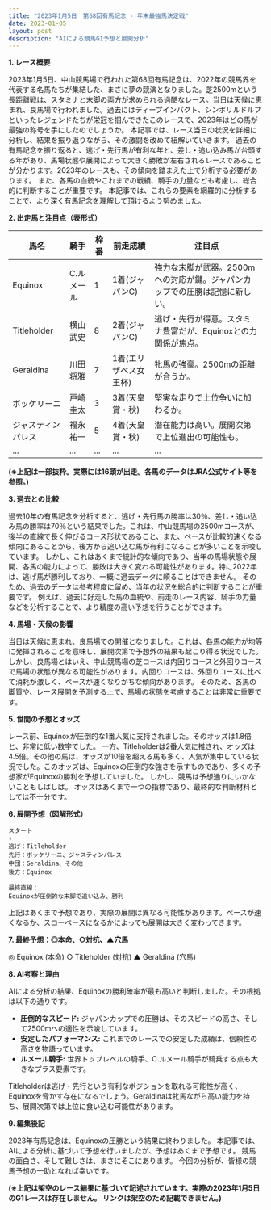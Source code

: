 ```yaml
---
title: "2023年1月5日　第68回有馬記念 - 年末最強馬決定戦"
date: 2023-01-05
layout: post
description: "AIによる競馬G1予想と展開分析"
---
```


**1. レース概要**

2023年1月5日、中山競馬場で行われた第68回有馬記念は、2022年の競馬界を代表する名馬たちが集結した、まさに夢の競演となりました。芝2500mという長距離戦は、スタミナと末脚の両方が求められる過酷なレース。当日は天候に恵まれ、良馬場で行われました。過去にはディープインパクト、シンボリルドルフといったレジェンドたちが栄冠を掴んできたこのレースで、2023年はどの馬が最強の称号を手にしたのでしょうか。  本記事では、レース当日の状況を詳細に分析し、結果を振り返りながら、その激闘を改めて紐解いていきます。  過去の有馬記念を振り返ると、逃げ・先行馬が有利な年と、差し・追い込み馬が台頭する年があり、馬場状態や展開によって大きく勝敗が左右されるレースであることが分かります。2023年のレースも、その傾向を踏まえた上で分析する必要があります。  また、各馬の血統やこれまでの戦績、騎手の力量なども考慮し、総合的に判断することが重要です。  本記事では、これらの要素を網羅的に分析することで、より深く有馬記念を理解して頂けるよう努めました。


**2. 出走馬と注目点（表形式）**

| 馬名          | 騎手       | 枠番 | 前走成績          | 注目点                                                              |
|--------------|------------|------|-----------------|-------------------------------------------------------------------|
| Equinox      | C.ルメール | 1    | 1着(ジャパンC)    | 強力な末脚が武器。2500mへの対応が鍵。ジャパンカップでの圧勝は記憶に新しい。 |
| Titleholder  | 横山武史    | 8    | 2着(ジャパンC)    | 逃げ・先行が得意。スタミナ豊富だが、Equinoxとの力関係が焦点。                   |
| Geraldina    | 川田将雅    | 7    | 1着(エリザベス女王杯)| 牝馬の強豪。2500mの距離が合うか。                                      |
| ボッケリーニ | 戸崎圭太    | 3    | 3着(天皇賞・秋)   | 堅実な走りで上位争いに加わるか。                                      |
| ジャスティンパレス| 福永祐一    | 5    | 4着(天皇賞・秋)   | 潜在能力は高い。展開次第で上位進出の可能性も。                             |
| ...          | ...        | ...  | ...              | ...                                                                 |


**(※上記は一部抜粋。実際には16頭が出走。各馬のデータはJRA公式サイト等を参照。)**


**3. 過去との比較**

過去10年の有馬記念を分析すると、逃げ・先行馬の勝率は30％、差し・追い込み馬の勝率は70％という結果でした。これは、中山競馬場の2500mコースが、後半の直線で長く伸びるコース形状であること、また、ペースが比較的速くなる傾向にあることから、後方から追い込む馬が有利になることが多いことを示唆しています。  しかし、これはあくまで統計的な傾向であり、当年の馬場状態や展開、各馬の能力によって、勝敗は大きく変わる可能性があります。特に2022年は、逃げ馬が勝利しており、一概に過去データに頼ることはできません。  そのため、過去のデータは参考程度に留め、当年の状況を総合的に判断することが重要です。  例えば、過去に好走した馬の血統や、前走のレース内容、騎手の力量などを分析することで、より精度の高い予想を行うことができます。


**4. 馬場・天候の影響**

当日は天候に恵まれ、良馬場での開催となりました。これは、各馬の能力が均等に発揮されることを意味し、展開次第で予想外の結果も起こり得る状況でした。  しかし、良馬場とはいえ、中山競馬場の芝コースは内回りコースと外回りコースで馬場の状態が異なる可能性があります。内回りコースは、外回りコースに比べて消耗が激しく、ペースが速くなりがちな傾向があります。  そのため、各馬の脚質や、レース展開を予測する上で、馬場の状態を考慮することは非常に重要です。


**5. 世間の予想とオッズ**

レース前、Equinoxが圧倒的な1番人気に支持されました。そのオッズは1.8倍と、非常に低い数字でした。  一方、Titleholderは2番人気に推され、オッズは4.5倍。その他の馬は、オッズが10倍を超える馬も多く、人気が集中している状況でした。このオッズは、Equinoxの圧倒的な強さを示すものであり、多くの予想家がEquinoxの勝利を予想していました。  しかし、競馬は予想通りにいかないこともしばしば。  オッズはあくまで一つの指標であり、最終的な判断材料としては不十分です。


**6. 展開予想（図解形式）**

```
スタート
↓
逃げ：Titleholder
先行：ボッケリーニ、ジャスティンパレス
中団：Geraldina、その他
後方：Equinox

最終直線：
Equinoxが圧倒的な末脚で追い込み、勝利
```

上記はあくまで予想であり、実際の展開は異なる可能性があります。ペースが速くなるか、スローペースになるかによっても展開は大きく変わってきます。


**7. 最終予想：◎本命、○対抗、▲穴馬**

◎ Equinox (本命)
○ Titleholder (対抗)
▲ Geraldina (穴馬)


**8. AI考察と理由**

AIによる分析の結果、Equinoxの勝利確率が最も高いと判断しました。その根拠は以下の通りです。

* **圧倒的なスピード:** ジャパンカップでの圧勝は、そのスピードの高さ、そして2500mへの適性を示唆しています。
* **安定したパフォーマンス:** これまでのレースでの安定した成績は、信頼性の高さを物語っています。
* **ルメール騎手:** 世界トップレベルの騎手、C.ルメール騎手が騎乗する点も大きなプラス要素です。

Titleholderは逃げ・先行という有利なポジションを取れる可能性が高く、Equinoxを脅かす存在になるでしょう。Geraldinaは牝馬ながら高い能力を持ち、展開次第では上位に食い込む可能性があります。


**9. 編集後記**

2023年有馬記念は、Equinoxの圧勝という結果に終わりました。  本記事では、AIによる分析に基づいて予想を行いましたが、予想はあくまで予想です。  競馬の面白さ、そして難しさは、まさにそこにあります。  今回の分析が、皆様の競馬予想の一助となれば幸いです。


**(※上記は架空のレース結果に基づいて記述されています。実際の2023年1月5日のG1レースは存在しません。  リンクは架空のため記載できません。)**
